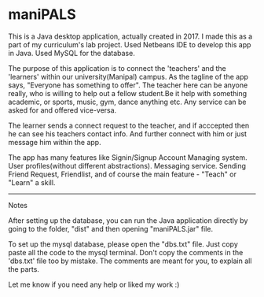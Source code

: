 # maniPALS

This is a Java desktop application, actually created in 2017. I made this as a part of my curriculum's lab project.
Used Netbeans IDE to develop this app in Java. Used MySQL for the database. 

The purpose of this application is to connect the 'teachers' and the 'learners' within our university(Manipal) campus. As the tagline of the app says, "Everyone has something to offer". The teacher here can be anyone really, who is willing to help out a fellow student.Be it help with something academic, or sports, music, gym, dance anything etc. Any service can be asked for and offered vice-versa. 

The learner sends a connect request to the teacher, and if acccepted then he can see his teachers contact info. And further connect with him or just message him within the app. 

The app has many features like Signin/Signup Account Managing system. User profiles(without different abstractions). Messaging service. Sending Friend Request, Friendlist, and of course the main feature - "Teach" or "Learn" a skill.

------
Notes

After setting up the database, you can run the Java application directly by going to the folder, "dist" and then opening "maniPALS.jar" file. 

To set up the mysql database, please open the "dbs.txt" file. Just copy paste all the code to the mysql terminal. Don't copy the comments in the 'dbs.txt' file too by mistake. The comments are meant for you, to explain all the parts.


Let me know if you need any help or liked my work :)



  
